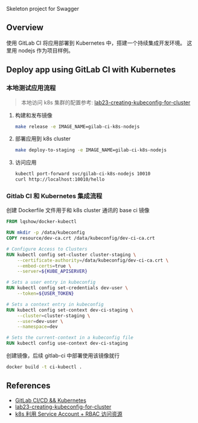 Skeleton project for Swagger

## Overview
使用 GitLab CI 将应用部署到 Kubernetes 中，搭建一个持续集成开发环境。
这里用 nodejs 作为项目样例。

## Deploy app using GitLab CI with Kubernetes

### 本地测试应用流程

> 本地访问 k8s 集群的配置参考: [lab23-creating-kubeconfig-for-cluster](https://github.com/lqshow/k8s-labs/tree/master/lab23-creating-kubeconfig-for-cluster)

1. 构建和发布镜像

   ```bash
   make release -e IMAGE_NAME=gilab-ci-k8s-nodejs
   ```

2. 部署应用到 k8s cluster

   ```bash
   make deploy-to-staging -e IMAGE_NAME=gilab-ci-k8s-nodejs
   ```

3. 访问应用

   ```bash
   kubectl port-forward svc/gilab-ci-k8s-nodejs 10010
   curl http://localhost:10010/hello
   ```

### Gitlab CI 和 Kubernetes 集成流程

创建 Dockerfile 文件用于和 k8s cluster 通讯的 base ci  镜像

```dockerfile
FROM lqshow/docker-kubectl

RUN mkdir -p /data/kubeconfig
COPY resource/dev-ca.crt /data/kubeconfig/dev-ci-ca.crt

# Configure Access to Clusters
RUN kubectl config set-cluster cluster-staging \
	--certificate-authority=/data/kubeconfig/dev-ci-ca.crt \
	--embed-certs=true \
	--server=${KUBE_APISERVER}

# Sets a user entry in kubeconfig
RUN kubectl config set-credentials dev-user \
    --token=${USER_TOKEN}

# Sets a context entry in kubeconfig
RUN kubectl config set-context dev-ci-staging \
    --cluster=cluster-staging \
    --user=dev-user \
    --namespace=dev

# Sets the current-context in a kubeconfig file
RUN kubectl config use-context dev-ci-staging
```

创建镜像，后续 gitlab-ci 中部署使用该镜像就行

```bash
docker build -t ci-kubectl .
```

## References
- [GitLab CI/CD && Kubernetes](https://medium.com/nosebit/gitlab-ci-cd-kubernetes-65eec29d0555)
-  [lab23-creating-kubeconfig-for-cluster](https://github.com/lqshow/k8s-labs/tree/master/lab23-creating-kubeconfig-for-cluster)
- [k8s 利用 Service Account + RBAC 访问资源](https://github.com/lqshow/notes/issues/45)
